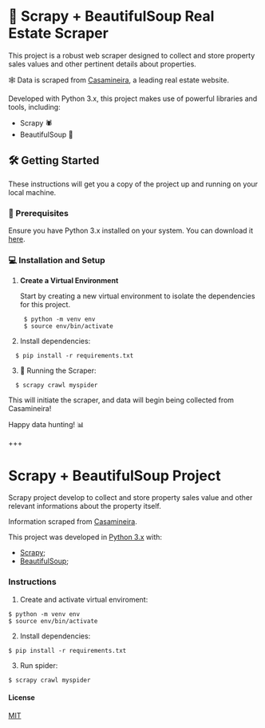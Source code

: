 # 🏡 Scrapy + BeautifulSoup Real Estate Scraper 

This project is a robust web scraper designed to collect and store property sales values and other pertinent details about properties. 

🕸️ Data is scraped from [Casamineira](https://www.casamineira.com.br/), a leading real estate website.

Developed with Python 3.x, this project makes use of powerful libraries and tools, including:
- Scrapy 🕷️
- BeautifulSoup 🍲

## 🛠️ Getting Started 

These instructions will get you a copy of the project up and running on your local machine.

### 🔧 Prerequisites

Ensure you have Python 3.x installed on your system. You can download it [here](https://www.python.org/downloads/).

### 💻 Installation and Setup

1. **Create a Virtual Environment** 

   Start by creating a new virtual environment to isolate the dependencies for this project.

   ```
    $ python -m venv env
    $ source env/bin/activate
   ```
2. Install dependencies:
  ```
    $ pip install -r requirements.txt
  ```

3. 🚀 Running the Scraper:
  ```
    $ scrapy crawl myspider
  ```
This will initiate the scraper, and data will begin being collected from Casamineira!

Happy data hunting! 📊

+++
# Scrapy + BeautifulSoup Project

Scrapy project develop to collect and store property sales value and other relevant informations about the property itself.

Information scraped from [Casamineira](https://www.casamineira.com.br/).

This project was developed in [Python 3.x](https://www.python.org/) with:

* [Scrapy](https://scrapy.org/);
* [BeautifulSoup](https://www.crummy.com/software/BeautifulSoup/bs4/doc/);

### Instructions

1. Create and activate virtual enviroment:
  ```
  $ python -m venv env
  $ source env/bin/activate
  ```

2. Install dependencies:
  ```
  $ pip install -r requirements.txt
  ```

3. Run spider:
  ```
  $ scrapy crawl myspider
  ```

#### License
[MIT](https://choosealicense.com/licenses/mit/)
